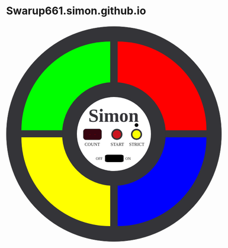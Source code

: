 # Swarup661.simon.github.io
<!DOCTYPE html>
<html>
<head>
<style>
html, body {
	background-image: url("retina_wood.png");
	text-align: centre;
}
.out-circle{
	width: 500px;
	height: 500px;
	background-color: #343438;
	position:relative;
	border-radius: 290px;
	padding: 40px;
	border: 1px solid #444;
	margin: 5% auto;
}
.out-circle .green{
	position: relative;
	top: 0;
	left: 0;
	background-color: #00ff00;
	width: 240px;
	height: 240px;
	border-radius: 100% 0 0 0;
	display: inline-block;
	margin-right: 8px;
	margin-bottom: 8px;
}
.out-circle .red{
	position: relative;
	top: 0;
	right: 0;
	background-color: #ff0000;
	width: 240px;
	height: 240px;
	border-radius: 0 100% 0 0;
	display: inline-block;
	margin-left: 8px;
	margin-bottom: 8px;
}
.out-circle .yellow{
	position: relative;
	bottom: 0;
	left: 0;
	background-color: #ffff00;
	width: 240px;
	height: 240px;
	border-radius: 0 0 0 100%;
	display: inline-block;
	margin-right: 8px;
	margin-top: 8px;
}
.out-circle .blue{
	position: relative;
	bottom: 0;
	right: 0;
	background-color: #0000ff;
	width: 240px;
	height: 240px;
	border-radius: 0 0 100% 0;
	display: inline-block;
	margin-left: 8px;
	margin-top: 8px;
}
.out-circle .game-out-circle{
	height: 200px;
	width: 200px;
	border: 40px solid #343438;
	border-radius: 160px;
	position: absolute;
	left: 150px;
	top: 150px;
	background-color: white;
}
.out-circle .game-in-circle{
	height: 148px;
	width: 148px;
	border-radius: 74px;
	position: relative;
	left: 16px;
	top: 16px;
	background-color: white;
}
.out-circle .game-in-circle .game-name{
	color: #343438;
	font-family: Alfa Slab One;
	font-size: 50;
	font-weight: bold;
	position: relative;
	top: 5px;
	left: 15px;
}
.out-circle .game-in-circle .count{
	width: 50px;
	height: 30px;
	padding: 10px;
	text-align: center;
	border: 1px solid #343438;
	border-radius: 7px;
	font-size: small;
	color: maroon;
	top: 70px;
	left: 1px;
	position: absolute;
	background-color: #370410;
	font-family: VT323;
}
input:hover, input:focus{
	outline: none;
	box-shadow: none;
}
.out-circle .game-in-circle .start{
	position: absolute;
	width: 30px;
	height: 30px;
	border: 4px solid #343438;
	border-radius: 17px; 
	top: 70px;
	left: 77px;
	background-color: #CB151F;
}
inout:hover, input:focus{
	outline: none;
	box-shadow: none;
}
.out-circle .game-in-circle .strict{
	position: absolute;
	width: 30px;
	height: 30px;
	border: 4px solid #343438;
	border-radius: 17px;
	top: 70px;
	left: 130px;
	background-color: #F9FF02;
}
.out-circle .game-in-circle .strict-indicator{
	position: absolute;
	width: 10px;
	height: 10px;
	border: none;
	border-radius: 5px;
	top: 55px;
	left: 140px;
	background-color: black;
}
.out-circle .game-in-circle .toogle-button{
	position: absolute;	
	width: 50px;
	height: 20px;
	padding: none;
	border: none;
	border-radius: 15% 15% 15% 15%;
	top: 140px;
	left: 60px;
	background: black;
}
.out-circle .game-in-circle .text-name .text-count{
	position: absolute;
	top: 105px;
	left: 5px;
	font-family: oswald;
	font-size: 12;
}
.out-circle .game-in-circle .text-name .text-start{
	position: absolute;
	top: 105px;
	left: 75px;
	font-family: oswald;
	font-size:12;
}
.out-circle .game-in-circle .text-name .text-strict{
	position: absolute;
	top: 105px;
	left: 125px;
	font-family: oswald;
	font-size:12;
}
.out-circle .game-in-circle .text-name .toogle-button-off{
	position: absolute;
	top: 145px;
	left: 35px;
	font-family: oswald;
	font-size: 10;
}
.out-circle .game-in-circle .text-name .toogle-button-on{
	position: absolute;
	top: 145px;
	left: 115px;
	font-family: oswald;
	font-size: 10;
}
</style>
</head>
<body>
<div class="out-circle">
<div id="green" class="green"></div>
<div id="red" class="red"></div>
<div id="yellow" class="yellow"></div>
<div id="blue" class="blue"></div>
<div class="game-out-circle">
<div class="game-in-circle">
<span class="game-name">Simon</span>
<input class="count" id="count" name="count" type="text" value="-   -" />
<button class="start" id="start" name="start" type="button"></button>
<button class="strict" id="strict" name="strict" type="button"></button>
<input class="strict-indicator" id="strict-indicator" name="strict-indicator" type="text"/>
<button class="toogle-button" id="toogole-button" name="toogle-button" type="button"></button>
<div class="text-name"> 
<span class="text-count">COUNT</span>
<span class="text-start">  START</span>
<span class="text-strict">STRICT</span>
<span class="toogle-button-off">OFF</span>
<span class="toogle-button-on">ON</span>
</div>
</div>
</div>
</div>
<body>
</html>
